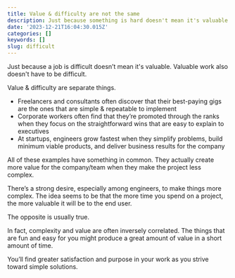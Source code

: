 ```yaml
---
title: Value & difficulty are not the same
description: Just because something is hard doesn't mean it's valuable
date: '2023-12-21T16:04:30.015Z'
categories: []
keywords: []
slug: difficult
---
```


Just because a job is difficult doesn’t mean it's valuable. Valuable work also doesn't have to be difficult.

Value & difficulty are separate things.

- Freelancers and consultants often discover that their best-paying gigs are the ones that are simple & repeatable to implement
- Corporate workers often find that they’re promoted through the ranks when they focus on the straightforward wins that are easy to explain to executives
- At startups, engineers grow fastest when they simplify problems, build minimum viable products, and deliver business results for the company

All of these examples have something in common. They actually create more value for the company/team when they make the project less complex.

There’s a strong desire, especially among engineers, to make things more complex. The idea seems to be that the more time you spend on a project, the more valuable it will be to the end user.

The opposite is usually true.

In fact, complexity and value are often inversely correlated. The things that are fun and easy for you might produce a great amount of value in a short amount of time.

You’ll find greater satisfaction and purpose in your work as you strive toward simple solutions.
